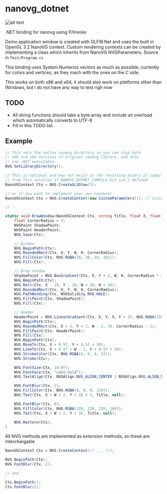 # nanovg_dotnet

![alt text](https://raw.githubusercontent.com/sbarisic/nanovg_dotnet/master/screenshots/a.png "A")

.NET binding for nanovg using P/Invoke

Demo application window is created with GLFW.Net and uses the built in
OpenGL 3.2 NanoVG context. Custom rendering contexts can be created by implementing
a class which inherits from NanoVG.NVGParameters. Source in ``Test/Program.cs``

This binding uses System.Numerics vectors as much as possible, currently for colors and vertices,
as they mach with the ones on the C side.

This works on both x86 and x64, it should also work on platforms other
than Windows, but i do not have any way to test righ now

## TODO
* All string functions should take a byte array and include an overload which automatically converts to UTF-8
* Fill in this TODO list

## Example

```csharp
// This sets the native nanovg directory so you can ship both
// x86 and x64 versions of original nanovg library, and only
// one .NET executable
NVG.SetLibraryDirectory();

// This is optional and may not exist in the resulting binary if compiled
// from this solution if NANOVG_DOTNET_COMPILE_GL3 isn't defined
NanoVGContext Ctx = NVG.CreateGL3Glew(3);

// or if you want to implement your own renderer
NanoVGContext Ctx = NVG.CreateContext(new CustomParameters()); // CustomParameters inherits from NanoVG.NVGParameters

// ...

static void DrawWindow(NanoVGContext Ctx, string Title, float X, float Y, float W, float H) {
	float CornerRadius = 3;
	NVGPaint ShadowPaint;
	NVGPaint HeaderPaint;
	NVG.Save(Ctx);

	// Window
	NVG.BeginPath(Ctx);
	NVG.RoundedRect(Ctx, X, Y, W, H, CornerRadius);
	NVG.FillColor(Ctx, NVG.RGBA(28, 30, 34, 192));
	NVG.Fill(Ctx);

	// Drop shadow
	ShadowPaint = NVG.BoxGradient(Ctx, X, Y + 2, W, H, CornerRadius * 2, 10, NVG.RGBA(0, 0, 0, 128), NVG.RGBA(0, 0, 0, 0));
	NVG.BeginPath(Ctx);
	NVG.Rect(Ctx, X - 10, Y - 10, W + 20, H + 30);
	NVG.RoundedRect(Ctx, X, Y, W, H, CornerRadius);
	NVG.PathWinding(Ctx, NVGSolidity.NVG_HOLE);
	NVG.FillPaint(Ctx, ShadowPaint);
	NVG.Fill(Ctx);

	// Header
	HeaderPaint = NVG.LinearGradient(Ctx, X, Y, X, Y + 15, NVG.RGBA(255, 255, 255, 8), NVG.RGBA(0, 0, 0, 16));
	NVG.BeginPath(Ctx);
	NVG.RoundedRect(Ctx, X + 1, Y + 1, W - 2, 30, CornerRadius - 1);
	NVG.FillPaint(Ctx, HeaderPaint);
	NVG.Fill(Ctx);
	NVG.BeginPath(Ctx);
	NVG.MoveTo(Ctx, X + 0.5f, Y + 0.5f + 30);
	NVG.LineTo(Ctx, X + 0.5f + W - 1, Y + 0.5f + 30);
	NVG.StrokeColor(Ctx, NVG.RGBA(0, 0, 0, 32));
	NVG.Stroke(Ctx);

	NVG.FontSize(Ctx, 18.0f);
	NVG.FontFace(Ctx, "sans-bold");
	NVG.TextAlign(Ctx, NVGAlign.NVG_ALIGN_CENTER | NVGAlign.NVG_ALIGN_MIDDLE);

	NVG.FontBlur(Ctx, 2);
	NVG.FillColor(Ctx, NVG.RGBA(0, 0, 0, 128));
	NVG.Text(Ctx, X + W / 2, Y + 16 + 1, Title, null);

	NVG.FontBlur(Ctx, 0);
	NVG.FillColor(Ctx, NVG.RGBA(220, 220, 220, 160));
	NVG.Text(Ctx, X + W / 2, Y + 16, Title, null);

	NVG.Restore(Ctx);
}
```

All NVG methods are implemented as extension methods, so these are interchargable

```csharp
NanoVGContext Ctx = NVG.CreateContext(/* ... */);

NVG.BeginPath(Ctx);
NVG.FontBlur(Ctx, 2);

// and

Ctx.BeginPath();
Ctx.FontBlur(2);